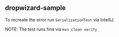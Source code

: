 dropwizard-sample
----

To recreate the error run `SerializationTest` via IntelliJ.

NOTE: The test runs fine via `mvn clean verify`